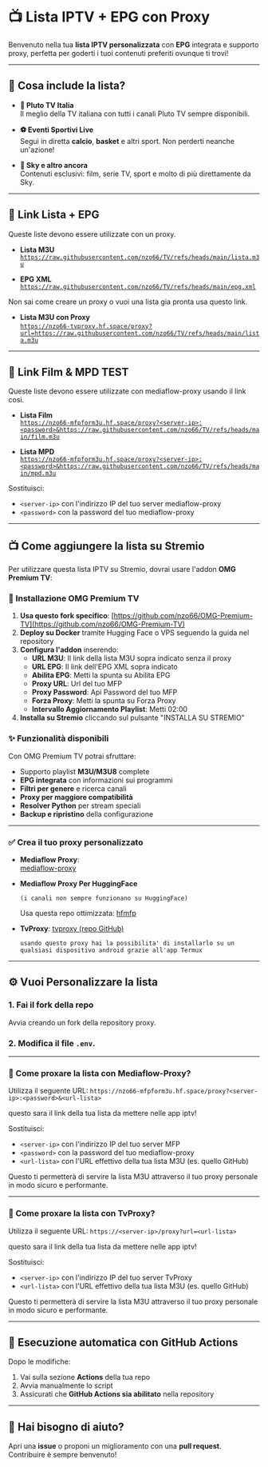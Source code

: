 # 📺 Lista IPTV + EPG con Proxy

Benvenuto nella tua **lista IPTV personalizzata** con **EPG** integrata e supporto proxy, perfetta per goderti i tuoi contenuti preferiti ovunque ti trovi!

---

## 🌟 Cosa include la lista?

- **🎥 Pluto TV Italia**  
  Il meglio della TV italiana con tutti i canali Pluto TV sempre disponibili.

- **⚽ Eventi Sportivi Live**  
  Segui in diretta **calcio**, **basket** e altri sport. Non perderti neanche un'azione!

- **📡 Sky e altro ancora**  
  Contenuti esclusivi: film, serie TV, sport e molto di più direttamente da Sky.

---

## 🔗 Link Lista + EPG

Queste liste devono essere utilizzate con un proxy.

- **Lista M3U**  
  [`https://raw.githubusercontent.com/nzo66/TV/refs/heads/main/lista.m3u`](https://raw.githubusercontent.com/nzo66/TV/refs/heads/main/lista.m3u)

- **EPG XML**  
  [`https://raw.githubusercontent.com/nzo66/TV/refs/heads/main/epg.xml`](https://raw.githubusercontent.com/nzo66/TV/refs/heads/main/epg.xml)

Non sai come creare un proxy o vuoi una lista gia pronta usa questo link.

- **Lista M3U con Proxy**  
  [`https://nzo66-tvproxy.hf.space/proxy?url=https://raw.githubusercontent.com/nzo66/TV/refs/heads/main/lista.m3u`](https://nzo66-tvproxy.hf.space/proxy?url=https://raw.githubusercontent.com/nzo66/TV/refs/heads/main/lista.m3u)

---

## 🔗 Link Film & MPD TEST

Queste liste devono essere utilizzate con mediaflow-proxy usando il link cosi.

- **Lista Film**  
  [`https://nzo66-mfpform3u.hf.space/proxy?<server-ip>:<password>&https://raw.githubusercontent.com/nzo66/TV/refs/heads/main/film.m3u`](https://nzo66-mfpform3u.hf.space/proxy?<server-ip>:<password>&https://raw.githubusercontent.com/nzo66/TV/refs/heads/main/film.m3u)

- **Lista MPD**  
  [`https://nzo66-mfpform3u.hf.space/proxy?<server-ip>:<password>&https://raw.githubusercontent.com/nzo66/TV/refs/heads/main/mpd.m3u`](https://nzo66-mfpform3u.hf.space/proxy?<server-ip>:<password>&https://raw.githubusercontent.com/nzo66/TV/refs/heads/main/mpd.m3u)

Sostituisci:

- `<server-ip>` con l'indirizzo IP del tuo server mediaflow-proxy  
- `<password>` con la password del tuo mediaflow-proxy  

---

## 📺 Come aggiungere la lista su Stremio

Per utilizzare questa lista IPTV su Stremio, dovrai usare l'addon **OMG Premium TV**:

### 🚀 Installazione OMG Premium TV

1. **Usa questo fork specifico**: [https://github.com/nzo66/OMG-Premium-TV](https://github.com/nzo66/OMG-Premium-TV)  
2. **Deploy su Docker** tramite Hugging Face o VPS seguendo la guida nel repository  
3. **Configura l'addon** inserendo:
   - **URL M3U**: Il link della lista M3U sopra indicato senza il proxy 
   - **URL EPG**: Il link dell'EPG XML sopra indicato  
   - **Abilita EPG**: Metti la spunta su Abilita EPG
   - **Proxy URL**: Url del tuo MFP
   - **Proxy Password**: Api Password del tuo MFP
   - **Forza Proxy**: Metti la spunta su Forza Proxy
   - **Intervallo Aggiornamento Playlist**: Metti 02:00
4. **Installa su Stremio** cliccando sul pulsante "INSTALLA SU STREMIO"

### ✨ Funzionalità disponibili

Con OMG Premium TV potrai sfruttare:
- Supporto playlist **M3U/M3U8** complete  
- **EPG integrata** con informazioni sui programmi  
- **Filtri per genere** e ricerca canali  
- **Proxy per maggiore compatibilità**  
- **Resolver Python** per stream speciali  
- **Backup e ripristino** della configurazione  

---

### ✅ Crea il tuo proxy personalizzato

- **Mediaflow Proxy**:  
  [mediaflow-proxy](https://github.com/mhdzumair/mediaflow-proxy)
  
- **Mediaflow Proxy Per HuggingFace**
  
  `(i canali non sempre funzionano su HuggingFace)`

  Usa questa repo ottimizzata: [hfmfp](https://github.com/nzo66/hfmfp)

- **TvProxy**:
  [tvproxy (repo GitHub)](https://github.com/nzo66/tvproxy)

  `usando questo proxy hai la possibilita' di installarlo su un qualsiasi dispositivo android grazie all'app Termux`

---

## ⚙️ Vuoi Personalizzare la lista

### 1. Fai il fork della repo

Avvia creando un fork della repository proxy.

### 2. Modifica il file `.env`.

---

### 🔁 Come proxare la lista con Mediaflow-Proxy?

Utilizza il seguente URL: `https://nzo66-mfpform3u.hf.space/proxy?<server-ip>:<password>&<url-lista>`

questo sara il link della tua lista da mettere nelle app iptv!

Sostituisci:

- `<server-ip>` con l'indirizzo IP del tuo server MFP
- `<password>` con la password del tuo mediaflow-proxy  
- `<url-lista>` con l'URL effettivo della tua lista M3U (es. quello GitHub)

Questo ti permetterà di servire la lista M3U attraverso il tuo proxy personale in modo sicuro e performante.

---

### 🔁 Come proxare la lista con TvProxy?

Utilizza il seguente URL: `https://<server-ip>/proxy?url=<url-lista>`

questo sara il link della tua lista da mettere nelle app iptv!

Sostituisci:

- `<server-ip>` con l'indirizzo IP del tuo server TvProxy
- `<url-lista>` con l'URL effettivo della tua lista M3U (es. quello GitHub)

Questo ti permetterà di servire la lista M3U attraverso il tuo proxy personale in modo sicuro e performante.

---

## 🚀 Esecuzione automatica con GitHub Actions

Dopo le modifiche:

1. Vai sulla sezione **Actions** della tua repo  
2. Avvia manualmente lo script  
3. Assicurati che **GitHub Actions sia abilitato** nella repository  

---

## 🤝 Hai bisogno di aiuto?

Apri una **issue** o proponi un miglioramento con una **pull request**.  
Contribuire è sempre benvenuto!
